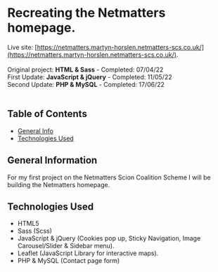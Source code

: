 # Recreating the Netmatters homepage.
Live site: [https://netmatters.martyn-horslen.netmatters-scs.co.uk/](https://netmatters.martyn-horslen.netmatters-scs.co.uk/).
<br /><br />
Original project: <strong>HTML & Sass</strong> - Completed: 07/04/22<br />
First Update: <strong>JavaScript & jQuery</strong> - Completed: 11/05/22<br />
Second Update: <strong>PHP & MySQL</strong> - Completed: 17/06/22<br />
<br />

## Table of Contents
* [General Info](#general-information)
* [Technologies Used](#technologies-used)

<!-- * [Features](#current-features)
* [Screenshots](#screenshots)
* [Setup](#setup)
* [Usage](#usage)
* [Project Status](#project-status)
* [Room for Improvement](#room-for-improvement)
* [Acknowledgements](#acknowledgements)
* [Contact](#contact)
* [License](#license) -->


## General Information
For my first project on the Netmatters Scion Coalition Scheme I will be building the Netmatters homepage.


## Technologies Used
- HTML5
- Sass (Scss)
- JavaScript & jQuery (Cookies pop up, Sticky Navigation, Image Carousel/Slider & Sidebar menu).
- Leaflet (JavaScript Library for interactive maps).
- PHP & MySQL (Contact page form)


<!-- ## Current Features
List the ready features here:
- Awesome feature 1
- Awesome feature 2
- Awesome feature 3 -->


<!-- ## Screenshots
![Example screenshot](https://raw.githubusercontent.com/Apress/intro-javascript-game-dev/master/9781484232514.jpg)
If you have screenshots you'd like to share, include them here. -->


<!-- ## Setup
What are the project requirements/dependencies? Where are they listed? A requirements.txt or a Pipfile.lock file perhaps? Where is it located?

Proceed to describe how to install / setup one's local environment / get started with the project. -->


<!-- ## Usage
How does one go about using it?
Provide various use cases and code examples here.

`write-your-code-here` -->


<!-- ## Project Status
Project is: _in progress_ / _complete_ / _no longer being worked on_. If you are no longer working on it, provide reasons why. -->


<!-- ## Room for Improvement
Include areas you believe need improvement / could be improved. Also add TODOs for future development.

Room for improvement:
- Improvement to be done 1
- Improvement to be done 2

To do:
- Feature to be added 1
- Feature to be added 2


## Acknowledgements
- How to Create a PHP/MySQL Powered Forum From Scratch
- By Evert Padje
- [Link to tutorial](https://code.tutsplus.com/tutorials/how-to-create-a-phpmysql-powered-forum-from-scratch--net-10188)


## Contact
Created by [@flynerdpl](https://www.flynerd.pl/) - feel free to contact me! -->


<!-- Optional -->
<!-- ## License -->
<!-- This project is open source and available under the [... License](). -->

<!-- You don't have to include all sections - just the one's relevant to your project -->
